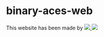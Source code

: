 # binary-aces-web
This website has been made by
<a href="https://github.com/itsSnehaM">
  <img src="https://avatars.githubusercontent.com/u/71477110?v=4">
</a>
<a href="https://github.com/AmitSamui">
  <img src="https://avatars.githubusercontent.com/u/73812752?v=4">
</a>
